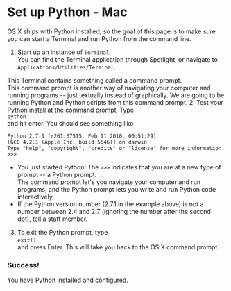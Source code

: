 # Set up Python - Mac

OS X ships with Python installed, so the goal of this page is to make sure you can start a Terminal and run Python from the command line.

1. Start up an instance of `Terminal`.  
You can find the Terminal application through Spotlight, or navigate to `Applications/Utilities/Terminal`.
  
  This Terminal contains something called a command prompt.  
  This command prompt is another way of navigating your computer and running programs -- just textually instead of graphically.
  We are going to be running Python and Python scripts from this command prompt.
2. Test your Python install at the command prompt. Type  
  `python`  
  and hit enter. You should see something like  

  ```
  Python 2.7.1 (r261:67515, Feb 11 2010, 00:51:29)
  [GCC 4.2.1 (Apple Inc. build 5646)] on darwin  
  Type "help", "copyright", "credits" or "license" for more information.  
  >>>
  ```
  * You just started Python! The `>>>` indicates that you are at a new type of prompt -- a Python prompt.  
    The command prompt let's you navigate your computer and run programs, and the Python prompt lets you write and run Python code interactively.
  * If the Python version number (2.7.1 in the example above) is not a number between 2.4 and 2.7 (ignoring the number after the second dot), tell a staff member.
3. To exit the Python prompt, type  
`exit()`  
and press Enter. This will take you back to the OS X command prompt.

### Success!

You have Python installed and configured.





